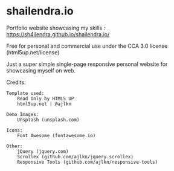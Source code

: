 # shailendra.io
Portfolio website showcasing my skills : https://sh4ilendra.github.io/shailendra.io/

Free for personal and commercial use under the CCA 3.0 license (html5up.net/license)

Just a super simple single-page responsive personal website for showcasing myself on web.

Credits:

	Template used:
		Read Only by HTML5 UP
		html5up.net | @ajlkn

	Demo Images:
		Unsplash (unsplash.com)

	Icons:
		Font Awesome (fontawesome.io)

	Other:
		jQuery (jquery.com)
		Scrollex (github.com/ajlkn/jquery.scrollex)
		Responsive Tools (github.com/ajlkn/responsive-tools)
